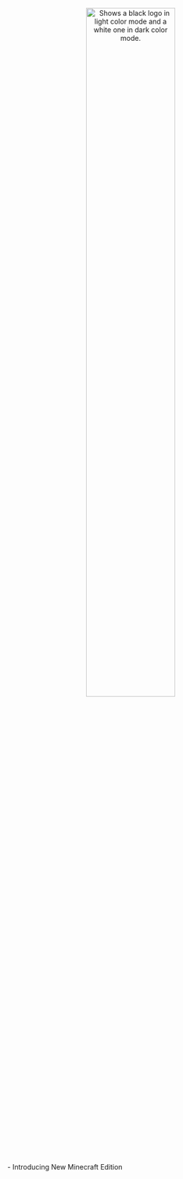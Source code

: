 <p align="center">
  <picture>
    <source media="(prefers-color-scheme: dark)" srcset="">
    <source media="(prefers-color-scheme: light)" srcset="#">
    <img width=60% alt="Shows a black logo in light color mode and a white one in dark color mode." src="">
  </picture>
</p>
- Introducing New Minecraft Edition
